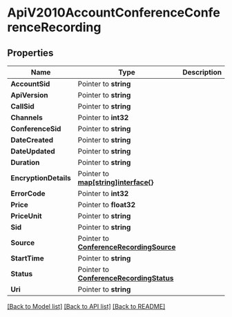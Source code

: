 # ApiV2010AccountConferenceConferenceRecording

## Properties

Name | Type | Description | Notes
------------ | ------------- | ------------- | -------------
**AccountSid** | Pointer to **string** |  | [optional] 
**ApiVersion** | Pointer to **string** |  | [optional] 
**CallSid** | Pointer to **string** |  | [optional] 
**Channels** | Pointer to **int32** |  | [optional] 
**ConferenceSid** | Pointer to **string** |  | [optional] 
**DateCreated** | Pointer to **string** |  | [optional] 
**DateUpdated** | Pointer to **string** |  | [optional] 
**Duration** | Pointer to **string** |  | [optional] 
**EncryptionDetails** | Pointer to [**map[string]interface{}**](.md) |  | [optional] 
**ErrorCode** | Pointer to **int32** |  | [optional] 
**Price** | Pointer to **float32** |  | [optional] 
**PriceUnit** | Pointer to **string** |  | [optional] 
**Sid** | Pointer to **string** |  | [optional] 
**Source** | Pointer to [**ConferenceRecordingSource**](conference_recording_source.md) |  | [optional] 
**StartTime** | Pointer to **string** |  | [optional] 
**Status** | Pointer to [**ConferenceRecordingStatus**](conference_recording_status.md) |  | [optional] 
**Uri** | Pointer to **string** |  | [optional] 

[[Back to Model list]](../README.md#documentation-for-models) [[Back to API list]](../README.md#documentation-for-api-endpoints) [[Back to README]](../README.md)


